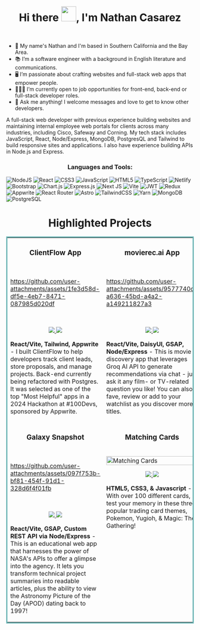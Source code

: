 <!-- ![Blue Peach Watch Movie and Chill Twitter Banner (3)](https://user-images.githubusercontent.com/97814431/168457214-e9e85f76-04b1-4c2d-892f-b72bfdf635a6.png) -->

<h1 align="center">Hi there <img src="https://github.com/sudnyeshtalekar/sudnyeshtalekar/blob/master/Assets/Hi.gif" width="40px">, I'm Nathan Casarez</h1>

&nbsp;&nbsp;&nbsp;&nbsp;&nbsp;&nbsp;&nbsp;&nbsp;&nbsp;&nbsp;&nbsp;&nbsp;&nbsp;&nbsp;&nbsp;&nbsp;&nbsp;&nbsp;&nbsp;&nbsp;&nbsp;&nbsp;&nbsp;&nbsp;&nbsp;&nbsp;&nbsp;&nbsp;&nbsp;&nbsp;&nbsp;&nbsp;&nbsp;&nbsp;&nbsp;&nbsp;&nbsp;&nbsp;&nbsp;&nbsp;&nbsp;&nbsp;&nbsp;&nbsp;&nbsp;&nbsp;&nbsp;&nbsp;&nbsp;&nbsp;&nbsp;&nbsp;&nbsp;&nbsp;&nbsp;&nbsp;&nbsp;&nbsp;&nbsp; <b align="center"></b> <br>

- 🌆 My name's Nathan and I'm based in Southern California and the Bay Area.
- 📚 I’m a software engineer with a background in English literature and communications.
- 🖥️ I’m passionate about crafting websites and full-stack web apps that empower people.
- 👨🏻‍💻 I’m currently open to job opportunities for front-end, back-end or full-stack developer roles.
- 💬 Ask me anything! I welcome messages and love to get to know other developers. 

<p>A full-stack web developer with previous experience building websites and maintaining internal employee web portals for clients across many industries, including Cisco, Safeway and Corning. My tech stack includes JavaScript, React, Node/Express, MongoDB, PostgresQL and Tailwind to build responsive sites and applications. I also have experience building APIs in Node.js and Express.
</ p>

<h3 align="center">Languages and Tools:</h3>

![NodeJS](https://img.shields.io/badge/node.js-6DA55F?style=for-the-badge&logo=node.js&logoColor=white) ![React](https://img.shields.io/badge/React-20232A?style=for-the-badge&logo=react&logoColor=61DAFB) ![CSS3](https://img.shields.io/badge/css3-%231572B6.svg?style=for-the-badge&logo=css&logoColor=white) ![JavaScript](https://img.shields.io/badge/javascript-%23323330.svg?style=for-the-badge&logo=javascript&logoColor=%23F7DF1E) ![HTML5](https://img.shields.io/badge/html5-%23E34F26.svg?style=for-the-badge&logo=html5&logoColor=white) ![TypeScript](https://img.shields.io/badge/typescript-%23007ACC.svg?style=for-the-badge&logo=typescript&logoColor=white) ![Netlify](https://img.shields.io/badge/Netlify-00C7B7?style=for-the-badge&logo=netlify&logoColor=white)  ![Bootstrap](https://img.shields.io/badge/bootstrap-%23563D7C.svg?style=for-the-badge&logo=bootstrap&logoColor=white)  ![Chart.js](https://img.shields.io/badge/chart.js-F5788D.svg?style=for-the-badge&logo=chart.js&logoColor=white) ![Express.js](https://img.shields.io/badge/express.js-%23404d59.svg?style=for-the-badge&logo=express&logoColor=%2361DAFB) ![Next JS](https://img.shields.io/badge/Next-black?style=for-the-badge&logo=next.js&logoColor=white) ![Vite](https://img.shields.io/badge/Vite-%230081CB.svg?style=for-the-badge&logo=vite&logoColor=white) ![JWT](https://img.shields.io/badge/JWT-black?style=for-the-badge&logo=JSON%20web%20tokens) ![Redux](https://img.shields.io/badge/redux-%23593d88.svg?style=for-the-badge&logo=redux&logoColor=white) ![Appwrite](https://img.shields.io/badge/Appwrite-black?style=for-the-badge&logo=appwrite&badgeColor=010101) ![React Router](https://img.shields.io/badge/React_Router-CA4245?style=for-the-badge&logo=react-router&logoColor=white) ![Astro](https://img.shields.io/badge/astro-%2320232a.svg?style=for-the-badge&logo=astro&logoColor=%2361DAFB) ![TailwindCSS](https://img.shields.io/badge/tailwindcss-%2338B2AC.svg?style=for-the-badge&logo=tailwind-css&logoColor=white) ![Yarn](https://img.shields.io/badge/yarn-%232C8EBB.svg?style=for-the-badge&logo=yarn&logoColor=white) ![MongoDB](https://img.shields.io/badge/MongoDB-%234ea94b.svg?style=for-the-badge&logo=mongodb&logoColor=white) ![PostgreSQL](https://img.shields.io/badge/Postgres-FCC624?style=for-the-badge&logo=postgresql&logoColor=black) 


<h1 align="center">Highlighted Projects</h1>
<table bordercolor="#66b2b2">
  
  <tr>
    <td width="50%" valign="top">
      <h3 align="center">ClientFlow App</h3>
        <br />
        

https://github.com/user-attachments/assets/1fe3d58d-df5e-4eb7-8471-087985d020df


  <br />
        
  <p align="center">
          
  <a href="https://github.com/CharlesCreativeContent/Demo-Day" target="_blank">
    <img src="https://img.shields.io/static/v1?label=|&message=REPO&color=23555f&style=plastic&logo=github&logo-color=white"/>
  </a>  
  <a href="\https://shawncharles.com/travelara" target="_blank">
    <img src="https://img.shields.io/static/v1?label=|&message=VIDEO&color=cdf998&style=plastic&logo=wordpress&logo-color=white"/>
  </a>
      </p>
        <p><strong>React/Vite, Tailwind, Appwrite</strong> - I built ClientFlow to help developers track client leads, store proposals, and manage projects. Back-end currently being refactored with Postgres. It was selected as one of the top "Most Helpful" apps in a 2024 Hackathon at #100Devs, sponsored by Appwrite.</p>
    </td>
    <td width="50%" valign="top">
      <h3 align="center">movierec.ai App</h3>
        <br />
     

https://github.com/user-attachments/assets/9577740c-a636-45bd-a4a2-a149211827a3


  <br />
    <p align="center">
          
  <a href="https://github.com/CharlesCreativeContent/Rigley2-FlappyBug" target="_blank">
    <img src="https://img.shields.io/static/v1?label=|&message=REPO&color=23555f&style=plastic&logo=github&logo-color=white"/>
  </a>
  <a href="https://codepen.io/ShawnBasquiat/full/bGVWpYw" target="_blank">
    <img src="https://img.shields.io/static/v1?label=|&message=WEBSITE&color=cdf998&style=plastic&logo=wordpress&logo-color=white"/>
  </a>
      </p>
        <p><strong>React/Vite, DaisyUI, GSAP, Node/Express</strong> - This is movie discovery app that leverages Groq AI API to generate recommendations via chat - just ask it any film- or TV-related question you like! You can also fave, review or add to your watchlist as you discover more titles.</p>
    </td>
  </tr>
  
  <tr>
    <td width="50%" valign="top">
      <h3 align="center">Galaxy Snapshot</h3>
      <br />
        

https://github.com/user-attachments/assets/097f753b-bf81-454f-91d1-328d6f4f01fb


  <br />
        <p align="center">
  <a href="https://github.com/CharlesCreativeContent/Portfolio2021" target="_blank">
    <img src="https://img.shields.io/static/v1?label=|&message=REPO&color=23555f&style=plastic&logo=github&logo-color=white"/>
  </a>
  <a href="http://shawncharles.com" target="_blank">
    <img src="https://img.shields.io/static/v1?label=|&message=WEBSITE&color=cdf998&style=plastic&logo=wordpress&logo-color=white"/>
  </a>
      </p>
        <p><strong>React/Vite, GSAP, Custom REST API via Node/Express</strong> - This is an educational web app that harnesses the power of NASA's APIs to offer a glimpse into the agency. It lets you transform technical project summaries into readable articles, plus the ability to view the Astronomy Picture of the Day (APOD) dating back to 1997! </p>
    </td>
    <td width="50%" valign="top">
      <h3 align="center">Matching Cards</h3>
        <br />
        <a target="_blank" href="https://poke-matchcards.netlify.app/">
          <img src="images/gif3.gif" width="100%" alt="Matching Cards"/>
        </a>
        <br />
        <p align="center">
          
  <a href="https://github.com/CharlesCreativeContent/matching-card-game" target="_blank">
    <img src="https://img.shields.io/static/v1?label=|&message=REPO&color=23555f&style=plastic&logo=github&logo-color=white"/>
  </a>
  <a href="https://poke-matchcards.netlify.app" target="_blank">
    <img src="https://img.shields.io/static/v1?label=|&message=WEBSITE&color=cdf998&style=plastic&logo=wordpress&logo-color=white"/>
  </a>
      </p>
        <p><strong>HTML5, CSS3, & Javascript</strong> - With over 100 different cards, test your memory in these three popular trading card themes, Pokemon, Yugioh, & Magic: The Gathering!</p>
    </td>
  </tr>
</table>
